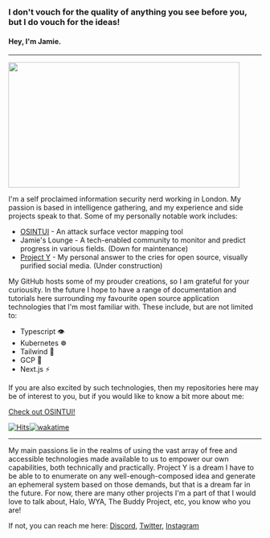 ### I don't vouch for the quality of anything you see before you, but I do vouch for the ideas!
#### Hey, I'm Jamie.
---
<img src='https://i.pinimg.com/originals/8b/35/fe/8b35fef55fba1a201c9c7a11d3ec3d64.gif' width='460"' height='250"'>

I'm a self proclaimed information security nerd working in London. My passion is based in intelligence gathering, and my experience and side projects speak to that. Some of my personally notable work includes:
 
 - [OSINTUI](https://osintui.com) - An attack surface vector mapping tool
 - Jamie's Lounge - A tech-enabled community to monitor and predict progress in various fields. (Down for maintenance)
 - [Project Y](https://github.com/jamie-legg/projecty) - My personal answer to the cries for open source, visually purified social media. (Under construction)

My GitHub hosts some of my prouder creations, so I am grateful for your curiousity. In the future I hope to have a range of documentation and tutorials here surrounding my favourite open source application technologies that I'm most familiar with. These include, but are not limited to:

 - Typescript 👁️
 - Kubernetes ☸ 
 - Tailwind 💨
 - GCP 🧠
 - Next.js ⚡

 If you are also excited by such technologies, then my repositories here may be of interest to you, but if you would like to know a bit more about me:
 
[Check out OSINTUI!](https://osintui.com)

[![Hits](https://hits.seeyoufarm.com/api/count/incr/badge.svg?url=https%3A%2F%2Fgithub.com%2Fgjbae1212%2Fhit-counter&count_bg=%23280292&title_bg=%2379AFFF&icon=quip.svg&icon_color=%23710098&title=Page+Views&edge_flat=false)](https://hits.seeyoufarm.com)[![wakatime](https://wakatime.com/badge/github/jamie-legg/ow-tracker.svg)](https://wakatime.com/badge/github/jamie-legg/ow-tracker)

---

My main passions lie in the realms of using the vast array of free and accessible technologies made available to us to empower our own capabilities, both technically and practically. Project Y is a dream I have to be able to to enumerate on any well-enough-composed idea and generate an ephemeral system based on those demands, but that is a dream far in the future. For now, there are many other projects I'm a part of that I would love to talk about, Halo, WYA, The Buddy Project, etc, you know who you are!



If not, you can reach me here: [Discord](https://discord.com/users/219502124709445633), [Twitter](https://twitter.com/jamie-f-legg), [Instagram](https://instagram.com/jamie_legg_)

